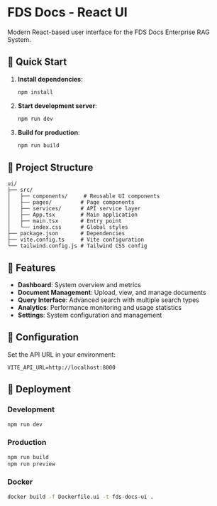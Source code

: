 # FDS Docs - React UI

Modern React-based user interface for the FDS Docs Enterprise RAG System.

## 🚀 Quick Start

1. **Install dependencies**:
   ```bash
   npm install
   ```

2. **Start development server**:
   ```bash
   npm run dev
   ```

3. **Build for production**:
   ```bash
   npm run build
   ```

## 📁 Project Structure

```
ui/
├── src/
│   ├── components/     # Reusable UI components
│   ├── pages/         # Page components
│   ├── services/      # API service layer
│   ├── App.tsx        # Main application
│   ├── main.tsx       # Entry point
│   └── index.css      # Global styles
├── package.json       # Dependencies
├── vite.config.ts     # Vite configuration
└── tailwind.config.js # Tailwind CSS config
```

## 🎯 Features

- **Dashboard**: System overview and metrics
- **Document Management**: Upload, view, and manage documents
- **Query Interface**: Advanced search with multiple search types
- **Analytics**: Performance monitoring and usage statistics
- **Settings**: System configuration and management

## 🔧 Configuration

Set the API URL in your environment:

```env
VITE_API_URL=http://localhost:8000
```

## 🚀 Deployment

### Development
```bash
npm run dev
```

### Production
```bash
npm run build
npm run preview
```

### Docker
```bash
docker build -f Dockerfile.ui -t fds-docs-ui .
```
